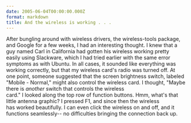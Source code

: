 ```yaml
---
date: 2005-06-04T00:00:00.000Z
format: markdown
title: And the wireless is working . . .
---
```


After bungling around with wireless drivers, the wireless-tools package,<br />
and Google for a few weeks, I had an interesting thought. I knew that a<br />
guy named Carl in California had gotten his wireless working pretty<br />
easily using Slackware, which I had tried earlier with the same error<br />
symptoms as with Ubuntu. In all cases, it sounded like everything was<br />
working correctly, but that my wireless card's radio was turned off.  At<br />
one point, someone suggested that the screen brightness switch, labeled<br />
"Mobile - Normal," might also control the wireless card.
I thought, "Maybe there is *another* switch that controls the wireless<br />
card." I looked along the top row of function buttons. Hmm, what's that<br />
little antenna graphic? I pressed  F1, and since then the wireless<br />
has worked beautifully. I can even click the wireless on and off, and it<br />
functions seamlessly-- no difficulties bringing the connection back up.<br />
